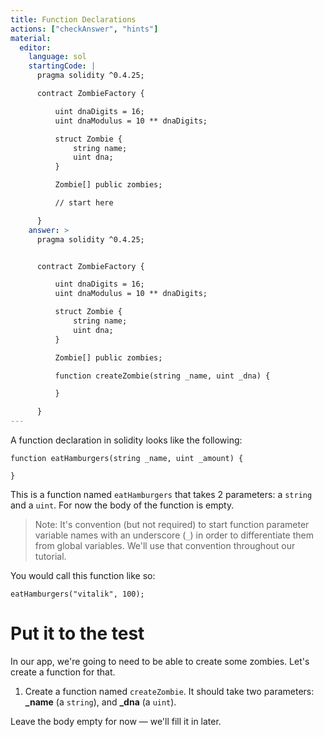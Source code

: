 ```yaml
---
title: Function Declarations
actions: ["checkAnswer", "hints"]
material:
  editor:
    language: sol
    startingCode: |
      pragma solidity ^0.4.25;

      contract ZombieFactory {

          uint dnaDigits = 16;
          uint dnaModulus = 10 ** dnaDigits;

          struct Zombie {
              string name;
              uint dna;
          }

          Zombie[] public zombies;

          // start here

      }
    answer: >
      pragma solidity ^0.4.25;


      contract ZombieFactory {

          uint dnaDigits = 16;
          uint dnaModulus = 10 ** dnaDigits;

          struct Zombie {
              string name;
              uint dna;
          }

          Zombie[] public zombies;

          function createZombie(string _name, uint _dna) {

          }

      }
---
```


A function declaration in solidity looks like the following:

```
function eatHamburgers(string _name, uint _amount) {

}
```

This is a function named `eatHamburgers` that takes 2 parameters: a `string` and
a `uint`. For now the body of the function is empty.

> Note: It's convention (but not required) to start function parameter variable
> names with an underscore (`_`) in order to differentiate them from global
> variables. We'll use that convention throughout our tutorial.

You would call this function like so:

```
eatHamburgers("vitalik", 100);
```

# Put it to the test

In our app, we're going to need to be able to create some zombies. Let's create
a function for that.

1. Create a function named `createZombie`. It should take two parameters:
   **\_name** (a `string`), and **\_dna** (a `uint`).

Leave the body empty for now — we'll fill it in later.
